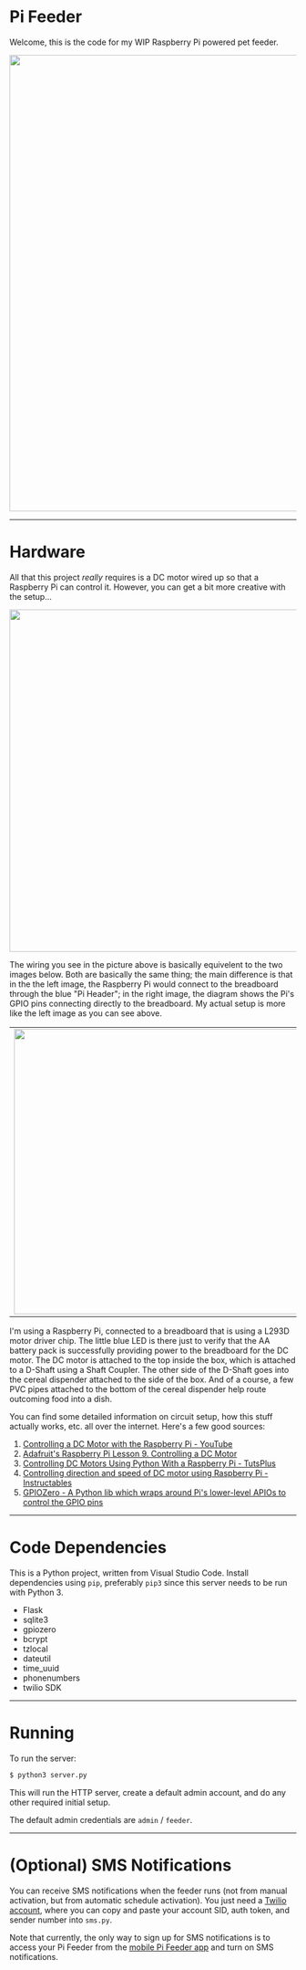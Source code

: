 # Pi Feeder

Welcome, this is the code for my WIP Raspberry Pi powered pet feeder.

<img src="https://raw.githubusercontent.com/afollestad/pi-feeder/master/art/webdashboard.png" width="800" />

---

# Hardware

All that this project *really* requires is a DC motor wired up so that a Raspberry Pi can control it. However, you can get a bit more creative with the setup...

<img src="https://raw.githubusercontent.com/afollestad/pi-feeder/master/art/pifeederhardware.jpg" width="600" />

The wiring you see in the picture above is basically equivelent to the two images below. Both are basically the same thing; the main difference is that in the 
the left image, the Raspberry Pi would connect to the breadboard through the blue "Pi Header"; in the right image, the diagram shows the Pi's GPIO pins connecting 
directly to the breadboard. My actual setup is more like the left image as you can see above.

<table>
<tr>
<td><img src="https://raw.githubusercontent.com/afollestad/pi-feeder/master/art/breadboardsetup.png" width="500" /></td>
<td><img src="https://raw.githubusercontent.com/afollestad/pi-feeder/master/art/breadboardsetup2.png" width="500" /></td>
</tr>
</table>

I'm using a Raspberry Pi, connected to a breadboard that is using a L293D motor driver chip. The little blue LED is there just to verify 
that the AA battery pack is successfully providing power to the breadboard for the DC motor. The DC motor is attached to the top inside the box, 
which is attached to a D-Shaft using a Shaft Coupler. The other side of the D-Shaft goes into the cereal dispender attached to the side of the box. 
And of a course, a few PVC pipes attached to the bottom of the cereal dispender help route outcoming food into a dish.

You can find some detailed information on circuit setup, how this stuff actually works, etc. all over the internet. Here's a few good sources:

1. [Controlling a DC Motor with the Raspberry Pi - YouTube](https://www.youtube.com/watch?v=W7cV9_W12sM)
2. [Adafruit's Raspberry Pi Lesson 9. Controlling a DC Motor](https://learn.adafruit.com/adafruit-raspberry-pi-lesson-9-controlling-a-dc-motor/overview)
3. [Controlling DC Motors Using Python With a Raspberry Pi - TutsPlus](https://business.tutsplus.com/tutorials/controlling-dc-motors-using-python-with-a-raspberry-pi--cms-20051)
4. [Controlling direction and speed of DC motor using Raspberry Pi - Instructables](http://www.instructables.com/id/Controlling-Direction-and-Speed-of-DC-Motor-Using-/)
5. [GPIOZero - A Python lib which wraps around Pi's lower-level APIOs to control the GPIO pins](https://gpiozero.readthedocs.io/en/v1.3.1/api_output.html#motor)

---

# Code Dependencies

This is a Python project, written from Visual Studio Code. Install dependencies using `pip`, preferably `pip3` since this server needs to be run with Python 3.

* Flask
* sqlite3
* gpiozero
* bcrypt
* tzlocal
* dateutil
* time_uuid
* phonenumbers
* twilio SDK

---

# Running

To run the server:

```bash
$ python3 server.py
```

This will run the HTTP server, create a default admin account, and do any other required initial setup.

The default admin credentials are `admin` / `feeder`.

---

# (Optional) SMS Notifications

You can receive SMS notifications when the feeder runs (not from manual activation, but from automatic schedule activation). You just need a 
[Twilio account](https://www.twilio.com), where you can copy and paste your account SID, auth token, and sender number into `sms.py`. 

Note that currently, the only way to sign up for SMS notifications is to access your Pi Feeder from the [mobile Pi Feeder app](https://github.com/afollestad/pi-feeder-android) 
and turn on SMS notifications. 